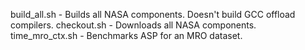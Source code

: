 build_all.sh - Builds all NASA components. Doesn't build GCC offload compilers.
checkout.sh - Downloads all NASA components.
time_mro_ctx.sh - Benchmarks ASP for an MRO dataset.
